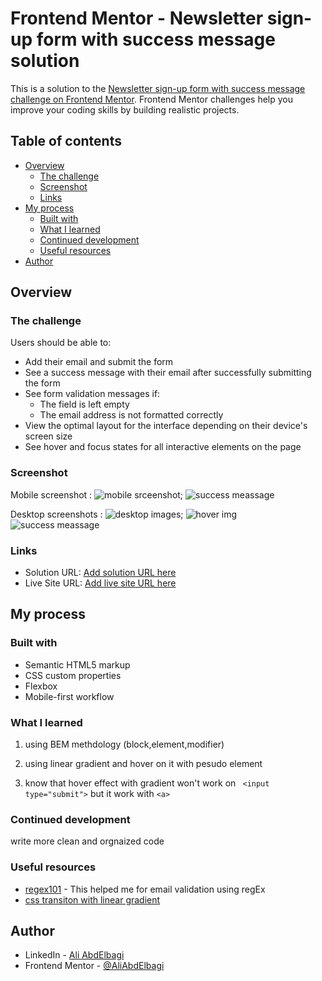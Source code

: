 # Frontend Mentor - Newsletter sign-up form with success message solution

This is a solution to the [Newsletter sign-up form with success message challenge on Frontend Mentor](https://www.frontendmentor.io/challenges/newsletter-signup-form-with-success-message-3FC1AZbNrv). Frontend Mentor challenges help you improve your coding skills by building realistic projects. 

## Table of contents

- [Overview](#overview)
  - [The challenge](#the-challenge)
  - [Screenshot](#screenshot)
  - [Links](#links)
- [My process](#my-process)
  - [Built with](#built-with)
  - [What I learned](#what-i-learned)
  - [Continued development](#continued-development)
  - [Useful resources](#useful-resources)
- [Author](#author)

## Overview

### The challenge

Users should be able to:

- Add their email and submit the form
- See a success message with their email after successfully submitting the form
- See form validation messages if:
  - The field is left empty
  - The email address is not formatted correctly
- View the optimal layout for the interface depending on their device's screen size
- See hover and focus states for all interactive elements on the page

### Screenshot
Mobile screenshot :
![mobile srceenshot](./images/screenshots/mobile.png);
![success meassage](./images/screenshots/mobile%20success-message.png)

Desktop screenshots :
![desktop images](./images/screenshots/desktop.png);
![hover img](./images/screenshots/desktop-hover.png)
![success meassage](./images/screenshots/desktop%20success%20meesage.png)

### Links

- Solution URL: [Add solution URL here](https://your-solution-url.com)
- Live Site URL: [Add live site URL here](https://your-live-site-url.com)

## My process

### Built with

- Semantic HTML5 markup
- CSS custom properties
- Flexbox
- Mobile-first workflow

### What I learned
1. using BEM methdology (block,element,modifier)

2. using linear gradient and hover on it with pesudo element

3. know that hover effect with gradient won't work on ``` <input type="submit">```
but it work with ```<a>```

### Continued development
write more clean and orgnaized code

### Useful resources

- [regex101](https://www.regex101.com) - This helped me for email validation using regEx
- [css transiton with linear gradient](https://www.stackoverflow.com/questions/7363141/css-transition-with-linear-gradient) 

## Author

- LinkedIn - [Ali AbdElbagi](	 https://www.linkedin.com/in/ali-abdelbagi-0231b223)
- Frontend Mentor - [@AliAbdElbagi](https://www.frontendmentor.io/profile/ali007-depug)

